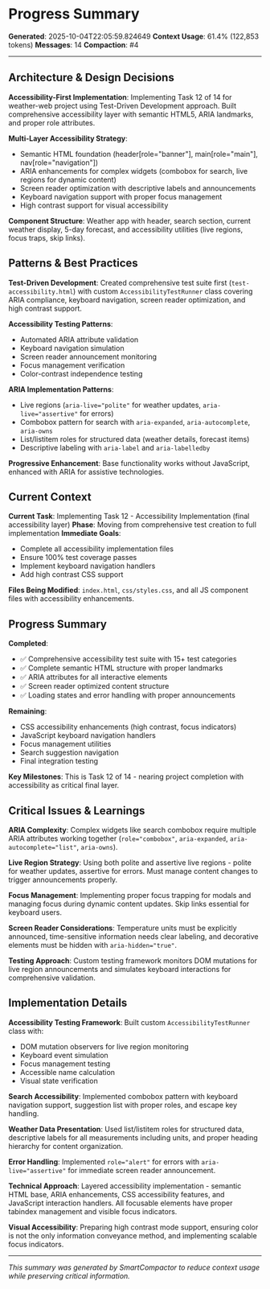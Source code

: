 # Progress Summary
**Generated**: 2025-10-04T22:05:59.824649
**Context Usage**: 61.4% (122,853 tokens)
**Messages**: 14
**Compaction**: #4

---

## Architecture & Design Decisions

**Accessibility-First Implementation**: Implementing Task 12 of 14 for weather-web project using Test-Driven Development approach. Built comprehensive accessibility layer with semantic HTML5, ARIA landmarks, and proper role attributes.

**Multi-Layer Accessibility Strategy**:
- Semantic HTML foundation (header[role="banner"], main[role="main"], nav[role="navigation"])
- ARIA enhancements for complex widgets (combobox for search, live regions for dynamic content)
- Screen reader optimization with descriptive labels and announcements
- Keyboard navigation support with proper focus management
- High contrast support for visual accessibility

**Component Structure**: Weather app with header, search section, current weather display, 5-day forecast, and accessibility utilities (live regions, focus traps, skip links).

## Patterns & Best Practices

**Test-Driven Development**: Created comprehensive test suite first (`test-accessibility.html`) with custom `AccessibilityTestRunner` class covering ARIA compliance, keyboard navigation, screen reader optimization, and high contrast support.

**Accessibility Testing Patterns**:
- Automated ARIA attribute validation
- Keyboard navigation simulation
- Screen reader announcement monitoring
- Focus management verification
- Color-contrast independence testing

**ARIA Implementation Patterns**:
- Live regions (`aria-live="polite"` for weather updates, `aria-live="assertive"` for errors)
- Combobox pattern for search with `aria-expanded`, `aria-autocomplete`, `aria-owns`
- List/listitem roles for structured data (weather details, forecast items)
- Descriptive labeling with `aria-label` and `aria-labelledby`

**Progressive Enhancement**: Base functionality works without JavaScript, enhanced with ARIA for assistive technologies.

## Current Context

**Current Task**: Implementing Task 12 - Accessibility Implementation (final accessibility layer)
**Phase**: Moving from comprehensive test creation to full implementation
**Immediate Goals**: 
- Complete all accessibility implementation files
- Ensure 100% test coverage passes
- Implement keyboard navigation handlers
- Add high contrast CSS support

**Files Being Modified**: `index.html`, `css/styles.css`, and all JS component files with accessibility enhancements.

## Progress Summary

**Completed**:
- ✅ Comprehensive accessibility test suite with 15+ test categories
- ✅ Complete semantic HTML structure with proper landmarks
- ✅ ARIA attributes for all interactive elements
- ✅ Screen reader optimized content structure
- ✅ Loading states and error handling with proper announcements

**Remaining**:
- CSS accessibility enhancements (high contrast, focus indicators)
- JavaScript keyboard navigation handlers
- Focus management utilities
- Search suggestion navigation
- Final integration testing

**Key Milestones**: This is Task 12 of 14 - nearing project completion with accessibility as critical final layer.

## Critical Issues & Learnings

**ARIA Complexity**: Complex widgets like search combobox require multiple ARIA attributes working together (`role="combobox"`, `aria-expanded`, `aria-autocomplete="list"`, `aria-owns`).

**Live Region Strategy**: Using both polite and assertive live regions - polite for weather updates, assertive for errors. Must manage content changes to trigger announcements properly.

**Focus Management**: Implementing proper focus trapping for modals and managing focus during dynamic content updates. Skip links essential for keyboard users.

**Screen Reader Considerations**: Temperature units must be explicitly announced, time-sensitive information needs clear labeling, and decorative elements must be hidden with `aria-hidden="true"`.

**Testing Approach**: Custom testing framework monitors DOM mutations for live region announcements and simulates keyboard interactions for comprehensive validation.

## Implementation Details

**Accessibility Testing Framework**: Built custom `AccessibilityTestRunner` class with:
- DOM mutation observers for live region monitoring
- Keyboard event simulation
- Focus management testing
- Accessible name calculation
- Visual state verification

**Search Accessibility**: Implemented combobox pattern with keyboard navigation support, suggestion list with proper roles, and escape key handling.

**Weather Data Presentation**: Used list/listitem roles for structured data, descriptive labels for all measurements including units, and proper heading hierarchy for content organization.

**Error Handling**: Implemented `role="alert"` for errors with `aria-live="assertive"` for immediate screen reader announcement.

**Technical Approach**: Layered accessibility implementation - semantic HTML base, ARIA enhancements, CSS accessibility features, and JavaScript interaction handlers. All focusable elements have proper tabindex management and visible focus indicators.

**Visual Accessibility**: Preparing high contrast mode support, ensuring color is not the only information conveyance method, and implementing scalable focus indicators.

---

*This summary was generated by SmartCompactor to reduce context usage while preserving critical information.*
